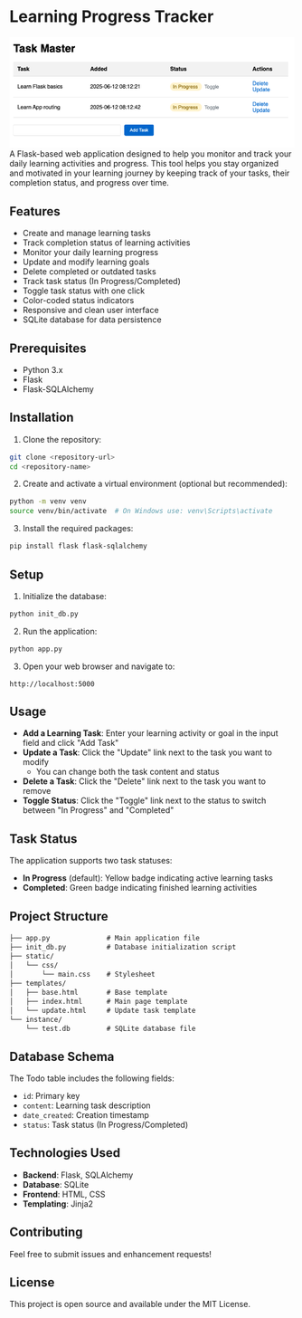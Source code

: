 # Learning Progress Tracker

![Learning Progress Tracker Interface](taskmaster.png)
A Flask-based web application designed to help you monitor and track your daily learning activities and progress. This tool helps you stay organized and motivated in your learning journey by keeping track of your tasks, their completion status, and progress over time.



## Features

- Create and manage learning tasks
- Track completion status of learning activities
- Monitor your daily learning progress
- Update and modify learning goals
- Delete completed or outdated tasks
- Track task status (In Progress/Completed)
- Toggle task status with one click
- Color-coded status indicators
- Responsive and clean user interface
- SQLite database for data persistence

## Prerequisites

- Python 3.x
- Flask
- Flask-SQLAlchemy

## Installation

1. Clone the repository:
```bash
git clone <repository-url>
cd <repository-name>
```

2. Create and activate a virtual environment (optional but recommended):
```bash
python -m venv venv
source venv/bin/activate  # On Windows use: venv\Scripts\activate
```

3. Install the required packages:
```bash
pip install flask flask-sqlalchemy
```

## Setup

1. Initialize the database:
```bash
python init_db.py
```

2. Run the application:
```bash
python app.py
```

3. Open your web browser and navigate to:
```
http://localhost:5000
```

## Usage

- **Add a Learning Task**: Enter your learning activity or goal in the input field and click "Add Task"
- **Update a Task**: Click the "Update" link next to the task you want to modify
  - You can change both the task content and status
- **Delete a Task**: Click the "Delete" link next to the task you want to remove
- **Toggle Status**: Click the "Toggle" link next to the status to switch between "In Progress" and "Completed"

## Task Status

The application supports two task statuses:
- **In Progress** (default): Yellow badge indicating active learning tasks
- **Completed**: Green badge indicating finished learning activities

## Project Structure

```
├── app.py              # Main application file
├── init_db.py          # Database initialization script
├── static/
│   └── css/
│       └── main.css    # Stylesheet
├── templates/
│   ├── base.html       # Base template
│   ├── index.html      # Main page template
│   └── update.html     # Update task template
└── instance/
    └── test.db         # SQLite database file
```

## Database Schema

The Todo table includes the following fields:
- `id`: Primary key
- `content`: Learning task description
- `date_created`: Creation timestamp
- `status`: Task status (In Progress/Completed)

## Technologies Used

- **Backend**: Flask, SQLAlchemy
- **Database**: SQLite
- **Frontend**: HTML, CSS
- **Templating**: Jinja2

## Contributing

Feel free to submit issues and enhancement requests!

## License

This project is open source and available under the MIT License. 